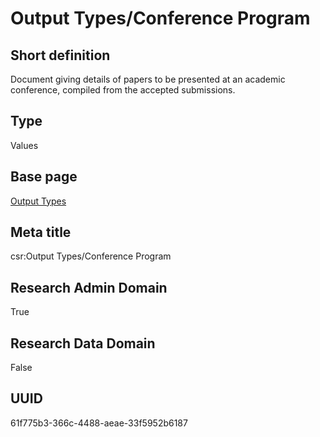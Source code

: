 # Output Types/Conference Program
## Short definition
Document giving details of papers to be presented at an academic conference, compiled from the accepted submissions.
## Type
Values
## Base page
[Output Types](../../Objects/Output%20Types.md)
## Meta title
csr:Output Types/Conference Program
## Research Admin Domain
True
## Research Data Domain
False
## UUID
61f775b3-366c-4488-aeae-33f5952b6187
